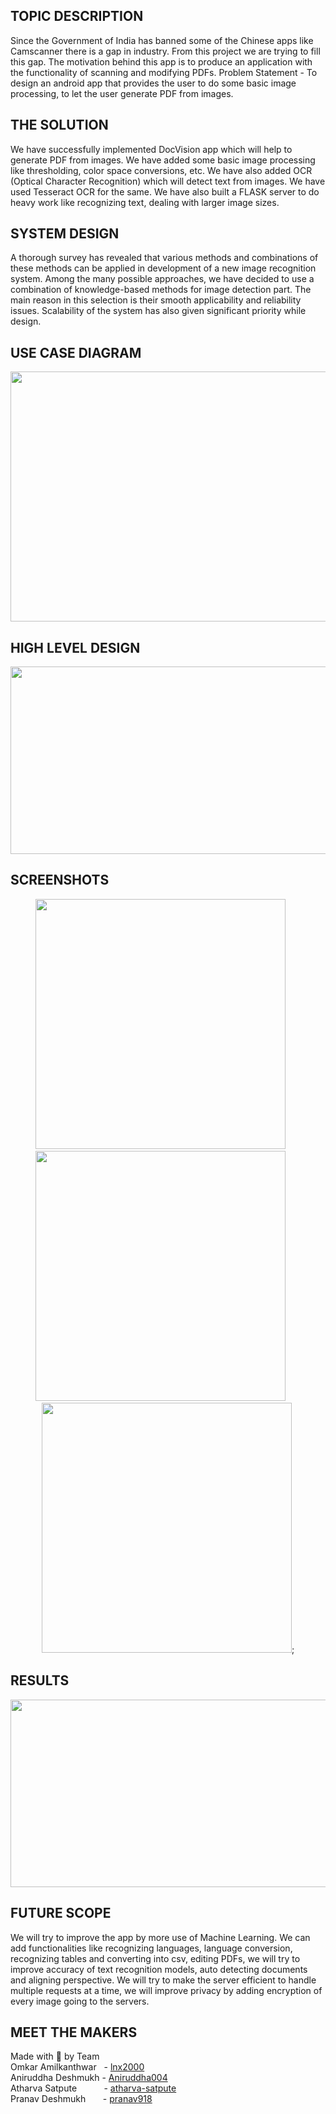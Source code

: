 ## TOPIC DESCRIPTION
Since the Government of India has banned some of the Chinese apps like Camscanner there is a gap in industry. From this project we are trying to fill this gap. The motivation behind this app is to produce an application with the functionality of scanning and modifying PDFs. Problem Statement - To design an android app that provides the user to do some basic image processing, to let the user generate PDF from images.

## THE SOLUTION
We have successfully implemented DocVision app which will help to generate PDF from images. We have added some basic image processing like thresholding, color space conversions, etc. We have also added OCR (Optical Character Recognition) which will detect text from images. We have used Tesseract OCR for the same. We have also built a FLASK server to do heavy work like recognizing text, dealing with larger image sizes.

## SYSTEM DESIGN
A thorough survey has revealed that various methods and combinations of these methods can be applied in development of a new image recognition system. Among the many possible approaches, we have decided to use a combination of knowledge-based methods for image detection part. The main reason in this selection is their smooth applicability and reliability issues. Scalability of the system has also given significant priority while design.

## USE CASE DIAGRAM
<p align="center">
<img src="https://github.com/lnx2000/DocVision/blob/main/Images/USECASEDIAGRAM.png" width="600" height="400">
</p>

## HIGH LEVEL DESIGN
<p align="center">
<img src="https://github.com/lnx2000/DocVision/blob/main/Images/HIGHLEVEL DESIGN.png" width="600" height="300">
</p>

## SCREENSHOTS
<p align="center">
<img src="https://github.com/lnx2000/DocVision/blob/main/Images/ScreenShot1.png" height="400"> &nbsp; &nbsp; &nbsp;<img src="https://github.com/lnx2000/DocVision/blob/main/Images/ScreenShot2.png" height="400"> &nbsp; &nbsp; &nbsp;   <img src="https://github.com/lnx2000/DocVision/blob/main/Images/ScreenShot3.png" height="400">;
</p>

## RESULTS
<p align="center">
<img src="https://github.com/lnx2000/DocVision/blob/main/Images/Result.png" width="600" height="300">
</p>

## FUTURE SCOPE
We will try to improve the app by more use of  Machine Learning. We can add functionalities like recognizing languages, language conversion, recognizing tables and converting into csv, editing PDFs, we will try to improve accuracy of text recognition models, auto detecting documents and aligning perspective. We will try to make the server efficient to handle multiple requests at a time, we will improve privacy by adding encryption of every image going to the servers.

## MEET THE MAKERS
Made with 💖 by Team \
Omkar Amilkanthwar  &nbsp; -  [lnx2000](https://github.com/lnx2000)\
Aniruddha Deshmukh   - [Aniruddha004](https://github.com/Aniruddha004) \
Atharva Satpute     &nbsp;&nbsp;&nbsp;&nbsp;&nbsp;&nbsp;&nbsp;&nbsp;&nbsp; - [atharva-satpute](https://github.com/atharva-satpute) \
Pranav Deshmukh      &nbsp;&nbsp;&nbsp;&nbsp;&nbsp;&nbsp;- [pranav918](https://github.com/pranav918)

